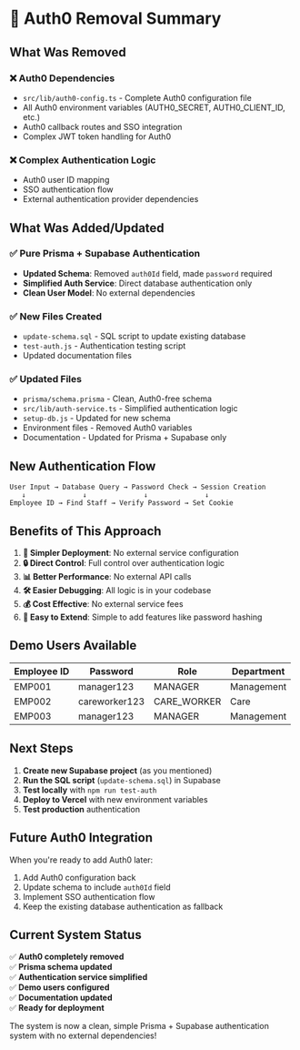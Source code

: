 # 🔧 Auth0 Removal Summary

## What Was Removed

### ❌ **Auth0 Dependencies**
- `src/lib/auth0-config.ts` - Complete Auth0 configuration file
- All Auth0 environment variables (AUTH0_SECRET, AUTH0_CLIENT_ID, etc.)
- Auth0 callback routes and SSO integration
- Complex JWT token handling for Auth0

### ❌ **Complex Authentication Logic**
- Auth0 user ID mapping
- SSO authentication flow
- External authentication provider dependencies

## What Was Added/Updated

### ✅ **Pure Prisma + Supabase Authentication**
- **Updated Schema**: Removed `auth0Id` field, made `password` required
- **Simplified Auth Service**: Direct database authentication only
- **Clean User Model**: No external dependencies

### ✅ **New Files Created**
- `update-schema.sql` - SQL script to update existing database
- `test-auth.js` - Authentication testing script
- Updated documentation files

### ✅ **Updated Files**
- `prisma/schema.prisma` - Clean, Auth0-free schema
- `src/lib/auth-service.ts` - Simplified authentication logic
- `setup-db.js` - Updated for new schema
- Environment files - Removed Auth0 variables
- Documentation - Updated for Prisma + Supabase only

## New Authentication Flow

```
User Input → Database Query → Password Check → Session Creation
   ↓              ↓              ↓              ↓
Employee ID → Find Staff → Verify Password → Set Cookie
```

## Benefits of This Approach

1. **🚀 Simpler Deployment**: No external service configuration
2. **🔒 Direct Control**: Full control over authentication logic
3. **📊 Better Performance**: No external API calls
4. **🛠️ Easier Debugging**: All logic is in your codebase
5. **💰 Cost Effective**: No external service fees
6. **🔧 Easy to Extend**: Simple to add features like password hashing

## Demo Users Available

| Employee ID | Password | Role | Department |
|-------------|----------|------|------------|
| EMP001 | manager123 | MANAGER | Management |
| EMP002 | careworker123 | CARE_WORKER | Care |
| EMP003 | manager123 | MANAGER | Management |

## Next Steps

1. **Create new Supabase project** (as you mentioned)
2. **Run the SQL script** (`update-schema.sql`) in Supabase
3. **Test locally** with `npm run test-auth`
4. **Deploy to Vercel** with new environment variables
5. **Test production** authentication

## Future Auth0 Integration

When you're ready to add Auth0 later:
1. Add Auth0 configuration back
2. Update schema to include `auth0Id` field
3. Implement SSO authentication flow
4. Keep the existing database authentication as fallback

## Current System Status

✅ **Auth0 completely removed**  
✅ **Prisma schema updated**  
✅ **Authentication service simplified**  
✅ **Demo users configured**  
✅ **Documentation updated**  
✅ **Ready for deployment**  

The system is now a clean, simple Prisma + Supabase authentication system with no external dependencies!
